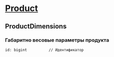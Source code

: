 
# [Product](Product.md)

## ProductDimensions

### Габаритно весовые параметры продукта



```
id: bigint          // Идентификатор
```

